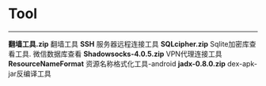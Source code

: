 # Tool


----------
**翻墙工具.zip**    翻墙工具
**SSH**    服务器远程连接工具
**SQLcipher.zip**	Sqlite加密库查看工具. 微信数据库查看
**Shadowsocks-4.0.5.zip**	VPN代理连接工具
**ResourceNameFormat**		资源名称格式化工具-android
**jadx-0.8.0.zip**		dex-apk-jar反编译工具
